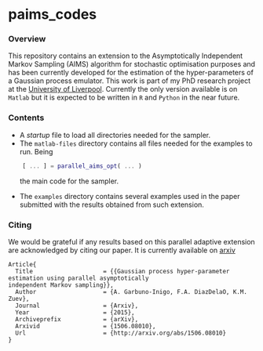 # paims_codes

### Overview
This repository contains an extension to the Asymptotically Independent Markov Sampling (AIMS) algorithm for stochastic optimisation purposes and has been currently developed for the estimation of the hyper-parameters of a Gaussian process emulator. This work is part of my PhD research project at the [University of Liverpool](https://www.liv.ac.uk/risk-and-uncertainty/). Currently the only version available is on `Matlab` but it is expected to be written in `R` and `Python` in the near future. 

### Contents
* A *startup* file to load all directories needed for the sampler.  
* The `matlab-files` directory contains all files needed for the examples to run. Being  
```Matlab
    [ ... ] = parallel_aims_opt( ... ) 
```
&nbsp;&nbsp;&nbsp;&nbsp;&nbsp;&nbsp;the main code for the sampler.  
* The `examples` directory contains several examples used in the paper submitted with the results obtained from such extension.  

### Citing
We would be grateful if any results based on this parallel adaptive extension are acknowledged by citing our paper. It is currently available on [arxiv](http://arxiv.org/abs/1506.08010)

```TeX
Article{
  Title                    = {{Gaussian process hyper-parameter estimation using parallel asymptotically
independent Markov sampling}},
  Author                   = {A. Garbuno-Inigo, F.A. DiazDelaO, K.M. Zuev},
  Journal                  = {Arxiv},
  Year                     = {2015},
  Archiveprefix            = {arXiv},
  Arxivid                  = {1506.08010},
  Url                      = {http://arxiv.org/abs/1506.08010}
}
```
